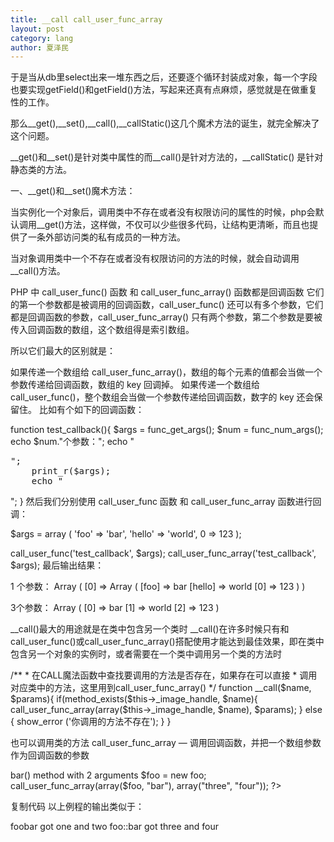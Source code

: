 ```yaml
---
title: __call call_user_func_array
layout: post
category: lang
author: 夏泽民
---
```

于是当从db里select出来一堆东西之后，还要逐个循环封装成对象，每一个字段也要实现getField()和getField()方法，写起来还真有点麻烦，感觉就是在做重复性的工作。

那么__get(),__set(),__call(),__callStatic()这几个魔术方法的诞生，就完全解决了这个问题。

__get()和__set()是针对类中属性的而__call()是针对方法的，__callStatic() 是针对静态类的方法。

一、__get()和__set()魔术方法：

当实例化一个对象后，调用类中不存在或者没有权限访问的属性的时候，php会默认调用__get()方法，这样做，不仅可以少些很多代码，让结构更清晰，而且也提供了一条外部访问类的私有成员的一种方法。
<!-- more -->
当对象调用类中一个不存在或者没有权限访问的方法的时候，就会自动调用__call()方法。

PHP 中 call_user_func() 函数 和 call_user_func_array() 函数都是回调函数
它们的第一个参数都是被调用的回调函数，call_user_func() 还可以有多个参数，它们都是回调函数的参数，call_user_func_array() 只有两个参数，第二个参数是要被传入回调函数的数组，这个数组得是索引数组。

所以它们最大的区别就是：

如果传递一个数组给 call_user_func_array()，数组的每个元素的值都会当做一个参数传递给回调函数，数组的 key 回调掉。
如果传递一个数组给 call_user_func()，整个数组会当做一个参数传递给回调函数，数字的 key 还会保留住。
比如有个如下的回调函数：

function test_callback(){
	$args	= func_get_args();
	$num	= func_num_args();
	echo $num."个参数：";
	echo "

<pre>";
	print_r($args);
	echo "</pre>
";
}
然后我们分别使用 call_user_func 函数 和 call_user_func_array 函数进行回调：

$args = array (
	'foo'	=> 'bar',
	'hello'	=> 'world',
	0	=> 123
);

call_user_func('test_callback', $args);
call_user_func_array('test_callback', $args);
最后输出结果：

1 个参数：
Array
(
    [0] => Array
        (
            [foo] => bar
            [hello] => world
            [0] => 123
        )
)

3个参数：
Array
(
    [0] => bar
    [1] => world
    [2] => 123
)


__call()最大的用途就是在类中包含另一个类时
__call()在许多时候只有和call_user_func()或call_user_func_array()搭配使用才能达到最佳效果，即在类中包含另一个对象的实例时，或者需要在一个类中调用另一个类的方法时


 /**
    * 在CALL魔法函数中查找要调用的方法是否存在，如果存在可以直接
    * 调用对应类中的方法，这里用到call_user_func_array()
    */
    function __call($name, $params){
        if(method_exists($this->_image_handle, $name){
            call_user_func_array(array($this->_image_handle, $name), $params);
        } else {
            show_error ('你调用的方法不存在');
        }
 }


 也可以调用类的方法
 call_user_func_array — 调用回调函数，并把一个数组参数作为回调函数的参数
<?php
function foobar($arg, $arg2) {
    echo __FUNCTION__, " got $arg and $arg2\n";
}
class foo {
    function bar($arg, $arg2) {
        echo __METHOD__, " got $arg and $arg2\n";
    }
}


// Call the foobar() function with 2 arguments
call_user_func_array("foobar", array("one", "two"));

// Call the $foo->bar() method with 2 arguments
$foo = new foo;
call_user_func_array(array($foo, "bar"), array("three", "four"));
?>
复制代码
以上例程的输出类似于：

foobar got one and two
foo::bar got three and four
